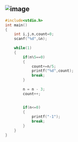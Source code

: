 ![image](https://user-images.githubusercontent.com/100292629/156388494-f760262b-f67f-4ee0-ab26-1f2a4bbc7b21.png)
---
```c
#include<stdio.h>
int main()
{
	int i,j,n,count=0;
	scanf("%d",&n);
	
	while(1)
	{
		if(n%5==0)
		{
			count+=n/5;
			printf("%d",count);
			break;
		}
		
		n = n - 3;
		count++;
		
		
		if(n<=0)
		{
			printf("-1");
			break;
		}
	}
}
```
